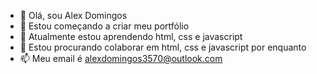 - 👋 Olá, sou Alex Domingos
- 👀 Estou começando a criar meu portfólio
- 🌱 Atualmente estou aprendendo html, css e javascript
- 💞️ Estou procurando colaborar em html, css e javascript por enquanto
- 📫 Meu email é alexdomingos3570@outlook.com
